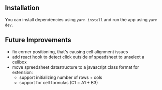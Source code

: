 ## Installation

You can install dependencies using `yarn install` and run the app using `yarn dev`.


## Future Improvements
- fix corner positioning, that's causing cell alignment issues
- add react hook to detect click outside of speadsheet to unselect a cellbox
- move spreedsheet datastructure to a javascript class format for extension:
  - support initializing number of rows + cols
  - support for cell formulas (C1 = A1 + B3)
